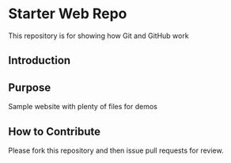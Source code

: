 # Starter Web Repo

This repository is for showing how Git and GitHub work

## Introduction

## Purpose

Sample website with plenty of files for demos

## How to Contribute 
Please fork this repository and then issue pull requests for review. 